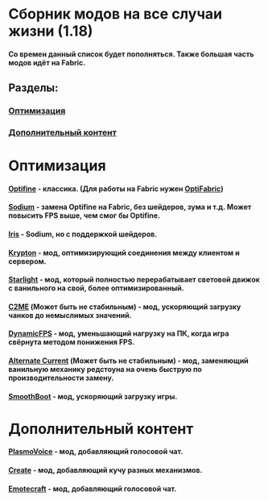 [optimization]:https://github.com/bottleofench/my-mods-bestiary#оптимизация-1
[kontent]:https://github.com/bottleofench/my-mods-bestiary#дополнительный-контент-1
[starlight]:https://github.com/PaperMC/Starlight
[krypton]:https://github.com/astei/krypton
[alternate-current]:https://modrinth.com/mod/alternate-current
[c2me]:https://modrinth.com/mod/c2me-fabric
[dynamic-fps]:https://modrinth.com/mod/dynamic-fps
[sodium]:https://modrinth.com/mod/sodium
[iris]:https://modrinth.com/mod/iris
[optifine]:https://optifine.net/home
[optifabric]:https://www.curseforge.com/minecraft/mc-mods/optifabric
[smoothboot]:https://modrinth.com/mod/smoothboot-fabric
[plasmovoice]:https://modrinth.com/mod/plasmo-voice
[create]:https://www.curseforge.com/minecraft/mc-mods/create
[emotecraft]:https://modrinth.com/mod/emotecraft

# Сборник модов на все случаи жизни (1.18)

#### Со времен данный список будет пополняться. Также большая часть модов идёт на Fabric.

## Разделы:

### [Оптимизация][optimization]
### [Дополнительный контент][optimization]

# Оптимизация

#### [Optifine][optifine] - классика. (Для работы на Fabric нужен [OptiFabric][optifabric])
#### [Sodium][sodium] - замена Optifine на Fabric, без шейдеров, зума и т.д. Может повысить FPS выше, чем смог бы Optifine.
#### [Iris][iris] - Sodium, но с поддержкой шейдеров.
#### [Krypton][krypton] - мод, оптимизирующий соединения между клиентом и сервером.
#### [Starlight][starlight] - мод, который полностью перерабатывает световой движок с ванильного на свой, более оптимизированный.
#### [C2ME][c2me] (Может быть не стабильным) - мод, ускоряющий загрузку чанков до немыслимых значений.
#### [DynamicFPS][dynamic-fps] - мод, уменьшающий нагрузку на ПК, когда игра свёрнута методом понижения FPS.
#### [Alternate Current][alternate-current] (Может быть не стабильным)  - мод, заменяющий ванильную механику редстоуна на очень быструю по производительности замену.
#### [SmoothBoot][smoothboot] - мод, ускоряющий загрузку игры.

# Дополнительный контент

#### [PlasmoVoice][plasmovoice] - мод, добавляющий голосовой чат.
#### [Create][create] - мод, добавляющий кучу разных механизмов.
#### [Emotecraft][emotecraft] - мод, добавляющий голосовой чат.
